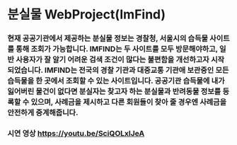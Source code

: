 # 분실물 WebProject(ImFind)

### 현재 공공기관에서 제공하는 분실물 정보는 경찰청, 서울시의 습득물 사이트를 통해 조회가 가능합니다. IMFIND는 두 사이트를 모두 방문해야하고, 일반 사용자가 잘 알기 어려운 검색 조건이 많다는 불편함을 개선하고자 시작되었습니다. IMFIND는 전국의 경찰 기관과 대중교통 기관애 보관중인 모든 습득물을 한 곳에서 조회할 수 있는 사이트입니다. 공공기관 습득물에 내가 잃어버린 물건이 없다면 분실자는 찾고자 하는 분실물과 반려동물 정보를 등록할 수 있으며, 사례금을 제시하고 다른 회원들이 찾아 줄 경우엔 사례금을 안전하게 중계해줍니다.
### 시연 영상 https://youtu.be/SciQOLxlJeA
